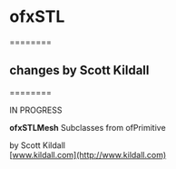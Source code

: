 # ofxSTL
========


## changes by Scott Kildall
========

IN PROGRESS

**ofxSTLMesh**
Subclasses from ofPrimitive 



by Scott Kildall  
[www.kildall.com](http://www.kildall.com)



